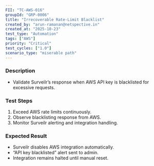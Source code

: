 ```yaml
---
FII: "TC-AWS-016"
groupId: "GRP-0006"
title: "Irrecoverable Rate-Limit Blacklist"
created_by: "arun-ramanan@netspective.in"
created_at: "2025-10-23"
test_type: "Automation"
tags: ["AWS"]
priority: "Critical"
test_cycles: ["1.0"]
scenario_type: "miserable path"
---
```

### Description
- Validate Surveilr’s response when AWS API key is blacklisted for excessive requests.

### Test Steps
1. Exceed AWS rate limits continuously.  
2. Observe blacklisting response from AWS.  
3. Monitor Surveilr alerting and integration handling.

### Expected Result
- Surveilr disables AWS integration automatically.  
- “API key blacklisted” alert sent to admin.  
- Integration remains halted until manual reset.
